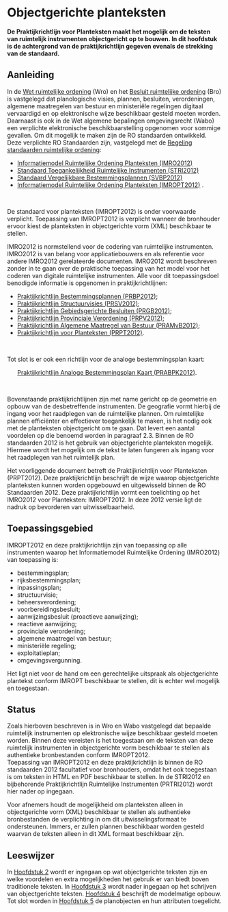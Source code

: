 # Objectgerichte planteksten
**De Praktijkrichtlijn voor Planteksten maakt het mogelijk om de teksten van
ruimtelijk instrumenten objectgericht op te bouwen. In dit hoofdstuk is de
achtergrond van de praktijkrichtlijn gegeven evenals de strekking van de
standaard.**

## Aanleiding
In de <a href='http://wetten.overheid.nl/BWBR0020449' target='_blank'>Wet ruimtelijke ordening</a> (Wro) en het <a href='http://wetten.overheid.nl/BWBR0023798' target='_blank'>Besluit ruimtelijke ordening</a> (Bro) is vastgelegd dat planologische visies,
plannen, besluiten, verordeningen, algemene maatregelen van bestuur en
ministeriële regelingen digitaal vervaardigd en op elektronische wijze
beschikbaar gesteld moeten worden. Daarnaast is ook in de Wet algemene
bepalingen omgevingsrecht (Wabo) een verplichte elektronische
beschikbaarstelling opgenomen voor sommige gevallen. Om dit mogelijk te maken
zijn de RO standaarden ontwikkeld. Deze verplichte RO Standaarden zijn, vastgelegd met de <a href='http://wetten.overheid.nl/BWBR0031829' target='_blank'>Regeling
standaarden ruimtelijke ordening</a>:

<ul><li><a href='https://docs.geostandaarden.nl/ro/imro' target='_blank'> Informatiemodel Ruimtelijke Ordening Planteksten (IMRO2012)</a> 
<li><a href='https://docs.geostandaarden.nl/ro/stri' target='_blank'>Standaard Toegankelijkheid Ruimtelijke Instrumenten (STRI2012)</a> 
<li><a href='https://docs.geostandaarden.nl/ro/svbp' target='_blank'>Standaard Vergelijkbare Bestemmingsplannen (SVBP2012)</a>
<li><a href='https://docs.geostandaarden.nl/ro/imropt' target='_blank'> Informatiemodel Ruimtelijke Ordening Planteksten (IMROPT2012)</a> .</li>
</ul>
<br/>

De standaard voor planteksten (IMROPT2012) is onder voorwaarde verplicht.
Toepassing van IMROPT2012 is verplicht wanneer de bronhouder ervoor kiest de
planteksten in objectgerichte vorm (XML) beschikbaar te stellen.

IMRO2012 is normstellend voor de codering van ruimtelijke instrumenten. IMRO2012
is van belang voor applicatiebouwers en als referentie voor andere IMRO2012
gerelateerde documenten. IMRO2012 wordt beschreven zonder in te gaan over de
praktische toepassing van het model voor het coderen van digitale ruimtelijke
instrumenten. Alle voor dit toepassingsdoel benodigde informatie is opgenomen in
praktijkrichtlijnen:  
<ul><li><a href='https://docs.geostandaarden.nl/ro/bp2012/' target='_blank'>Praktijkrichtlijn Bestemmingsplannen (PRBP2012)</a>;</li>
<li><a href='https://docs.geostandaarden.nl/ro/sv2012/' target='_blank'>Praktijkrichtlijn Structuurvisies (PRSV2012)</a>;</li>
<li><a href='https://docs.geostandaarden.nl/ro/gb2012/' target='_blank'>Praktijkrichtlijn Gebiedsgerichte Besluiten (PRGB2012)</a>;</li>
<li><a href='https://docs.geostandaarden.nl/ro/pv2012/' target='_blank'>Praktijkrichtlijn Provinciale Verordening (PRPV2012)</a>;</li>
<li><a href='https://docs.geostandaarden.nl/ro/amvb2012/' target='_blank'>Praktijkrichtlijn Algemene Maatregel van Bestuur (PRAMvB2012)</a>;</li>
<li><a href='https://docs.geostandaarden.nl/ro/pt2012/' target='_blank'>Praktijkrichtlijn voor Planteksten (PRPT2012)</a>.</li>
</ul><br/>

Tot slot is er ook een richtlijn voor de analoge bestemmingsplan kaart:  
<ul><a href='https://docs.geostandaarden.nl/ro/abpk2012/' target='_blank'>Praktijkrichtlijn Analoge Bestemmingsplan Kaart (PRABPK2012)</a>.
</ul><br/>

Bovenstaande praktijkrichtlijnen zijn met name gericht op de geometrie en opbouw
van de desbetreffende instrumenten. De geografie vormt hierbij de ingang voor
het raadplegen van de ruimtelijke plannen. Om ruimtelijke plannen efficiënter en
effectiever toegankelijk te maken, is het nodig ook met de planteksten
objectgericht om te gaan. Dat levert een aantal voordelen op die benoemd worden
in paragraaf 2.3. Binnen de RO standaarden 2012 is het gebruik van
objectgerichte planteksten mogelijk. Hiermee wordt het mogelijk om de tekst te
laten fungeren als ingang voor het raadplegen van het ruimtelijk plan.

Het voorliggende document betreft de Praktijkrichtlijn voor Planteksten
(PRPT2012). Deze praktijkrichtlijn beschrijft de wijze waarop objectgerichte
planteksten kunnen worden opgebouwd en uitgewisseld binnen de RO Standaarden 2012. Deze 
praktijkrichtlijn vormt een toelichting op het IMRO2012 voor Planteksten: IMROPT2012. 
In deze 2012 versie ligt de nadruk op bevorderen van uitwisselbaarheid.

## Toepassingsgebied
IMROPT2012 en deze praktijkrichtlijn zijn van toepassing op alle instrumenten
waarop het Informatiemodel Ruimtelijke Ordening (IMRO2012) van toepassing is:
-   bestemmingsplan;
-   rijksbestemmingsplan;
-   inpassingsplan;
-   structuurvisie;
-   beheersverordening;
-   voorbereidingsbesluit;
-   aanwijzingsbesluit (proactieve aanwijzing);
-   reactieve aanwijzing;
-   provinciale verordening;
-   algemene maatregel van bestuur;
-   ministeriële regeling;
-   exploitatieplan;
-   omgevingsvergunning.

Het ligt niet voor de hand om een gerechtelijke uitspraak als objectgerichte
plantekst conform IMROPT beschikbaar te stellen, dit is echter wel mogelijk en
toegestaan.  

## Status
Zoals hierboven beschreven is in Wro en Wabo vastgelegd dat bepaalde ruimtelijk
instrumenten op elektronische wijze beschikbaar gesteld moeten worden. Binnen
deze vereisten is het toegestaan om de teksten van deze ruimtelijk instrumenten
in objectgerichte vorm beschikbaar te stellen als authentieke bronbestanden
conform IMROPT2012.  
Toepassing van IMROPT2012 en deze praktijkrichtlijn is binnen de RO standaarden
2012 facultatief voor bronhouders, omdat het ook toegestaan is om teksten in
HTML en PDF beschikbaar te stellen. In de STRI2012 en bijbehorende
Praktijkrichtlijn Ruimtelijke Instrumenten (PRTRI2012) wordt hier nader op
ingegaan.

Voor afnemers houdt de mogelijkheid om planteksten alleen in objectgerichte vorm
(XML) beschikbaar te stellen als authentieke bronbestanden de verplichting in om
dit uitwisselingsformaat te ondersteunen. Immers, er zullen plannen beschikbaar
worden gesteld waarvan de teksten alleen in dit XML formaat beschikbaar zijn.

## Leeswijzer
In [Hoofdstuk 2](#H02) wordt er ingegaan op wat objectgerichte teksten zijn en welke
voordelen en extra mogelijkheden het gebruik er van biedt boven traditionele
teksten. In [Hoofdstuk 3](#H03) wordt nader ingegaan op het schrijven van objectgerichte
teksten. [Hoofdstuk 4](#H04) beschrijft de modelmatige opbouw. Tot slot worden in
[Hoofdstuk 5](#H05) de planobjecten en hun attributen toegelicht.

